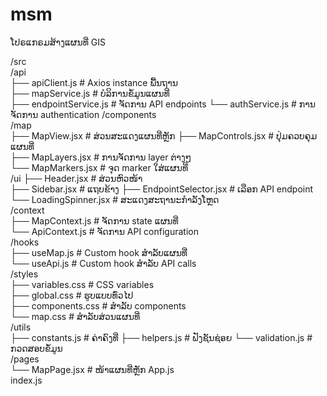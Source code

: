 # msm
ໂປຣແກຣມສ້າງແຜນທີ່ GIS  

/src    
  /api  
    ├── apiClient.js            # Axios instance ພື້ນຖານ  
    ├── mapService.js          # ບໍລິການຂໍ້ມູນແຜນທີ່   
    ├── endpointService.js    # ຈັດການ API endpoints 
    └── authService.js        # ການຈັດການ authentication 
  /components   
    /map    
      ├── MapView.jsx          # ສ່ວນສະແດງແຜນທີ່ຫຼັກ 
      ├── MapControls.jsx      # ປຸ່ມຄວບຄຸມແຜນທີ່    
      ├── MapLayers.jsx      # ການຈັດການ layer ຕ່າງໆ  
      └── MapMarkers.jsx        # ຈຸດ marker ໃສ່ແຜນທີ່  
    /ui 
      ├── Header.jsx            # ສ່ວນຫົວໜ້າ   
      ├── Sidebar.jsx          # ແຖບຂ້າງ 
      ├── EndpointSelector.jsx   # ເລືອກ API endpoint    
      └── LoadingSpinner.jsx     # ສະແດງສະຖານະກຳລັງໂຫຼດ    
  /context  
    ├── MapContext.js          # ຈັດການ state ແຜນທີ່   
    └── ApiContext.js          # ຈັດການ API configuration    
  /hooks    
    ├── useMap.js              # Custom hook ສຳລັບແຜນທີ່    
    └── useApi.js              # Custom hook ສຳລັບ API calls  
  /styles   
    ├── variables.css          # CSS variables  
    ├── global.css            # ຮູບແບບທົ່ວໄປ   
    ├── components.css        # ສຳລັບ components  
    └── map.css              # ສຳລັບສ່ວນແຜນທີ່   
  /utils    
    ├── constants.js            # ຄ່າຄົງທີ່ 
    ├── helpers.js            # ຟັງຊັນຊ່ອຍ 
    └── validation.js          # ກວດສອບຂໍ້ມູນ  
  /pages    
    └── MapPage.jsx          # ໜ້າແຜນທີ່ຫຼັກ 
  App.js    
  index.js  